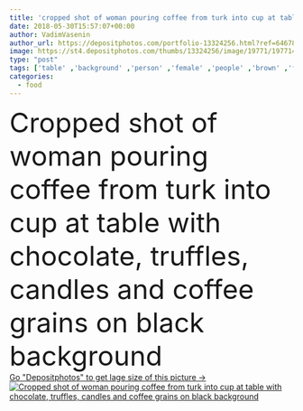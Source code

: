 ```yaml
---
title: 'cropped shot of woman pouring coffee from turk into cup at table with chocolate, truffles, candles and coffee grains on black background'
date: 2018-05-30T15:57:07+00:00
author: VadimVasenin
author_url: https://depositphotos.com/portfolio-13324256.html?ref=64678756
image: https://st4.depositphotos.com/thumbs/13324256/image/19771/197714316/api_thumb_450.jpg?forcejpeg=true
type: "post"
tags: ['table' ,'background' ,'person' ,'female' ,'people' ,'brown' ,'food' ,'cuisine' ,'edible' ,'cup' ,'tasty' ,'delicious' ,'appetizing' ,'sweet' ,'yummy' ,'dessert' ,'coffee' ,'crop' ,'dark' ,'drink' ,'nutrition' ,'cookery' ,'hand' ,'beverage' ,'mug' ,'woman' ,'culinary' ,'surface' ,'alone' ,'chocolate' ,'appetite' ,'cooked' ,'confectionery' ,'tabletop' ,'candles' ,'candies' ,'truffles' ,'copy space' ,'coffee grinder' ,'on black' ,'coffee grains' ,'partial view' ,'cropped image' ]
categories: 
  - food
---
```

<div aling="center">
            <font size="60"> Cropped shot of woman pouring coffee from turk into cup at table with chocolate, truffles, candles and coffee grains on black background</font>   
</div>
<div>
    <a href='https://st4.depositphotos.com/thumbs/13324256/image/19771/197714316/api_thumb_450.jpg?forcejpeg=true?ref=64678756' target=_blank > Go "Depositphotos" to get lage size of this picture ->
        <img href='https://st4.depositphotos.com/thumbs/13324256/image/19771/197714316/api_thumb_450.jpg?forcejpeg=true?ref=64678756' src='https://st4.depositphotos.com/13324256/19771/i/950/depositphotos_197714316-stock-photo-cropped-shot-woman-pouring-coffee.jpg?forcejpeg=true' alt='Cropped shot of woman pouring coffee from turk into cup at table with chocolate, truffles, candles and coffee grains on black background' >
    </a>
</div>
